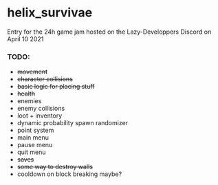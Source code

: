 # helix_survivae
Entry for the 24h game jam hosted on the Lazy-Developpers Discord on April 10 2021

### TODO:
- ~~movement~~
- ~~character collisions~~
- ~~basic logic for placing stuff~~
- ~~health~~
- enemies
- enemy collisions
- loot + inventory
- dynamic probability spawn randomizer
- point system
- main menu
- pause menu
- quit menu
- ~~saves~~
- ~~some way to destroy walls~~
- cooldown on block breaking maybe?
 